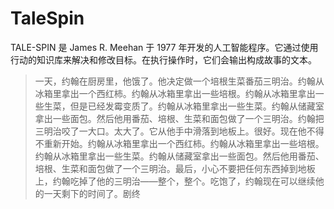 # TaleSpin
TALE-SPIN 是 James R. Meehan 于 1977 年开发的人工智能程序。它通过使用行动的知识库来解决和修改目标。在执行操作时，它们会输出构成故事的文本。

>一天，约翰在厨房里，他饿了。他决定做一个培根生菜番茄三明治。约翰从冰箱里拿出一个西红柿。约翰从冰箱里拿出一些培根。约翰从冰箱里拿出一些生菜，但是已经发霉变质了。约翰从冰箱里拿出一些生菜。约翰从储藏室拿出一些面包。然后他用番茄、培根、生菜和面包做了一个三明治。约翰把三明治咬了一大口。太大了。它从他手中滑落到地板上。很好。现在他不得不重新开始。约翰从冰箱里拿出一个西红柿。约翰从冰箱里拿出一些培根。约翰从冰箱里拿出一些生菜。约翰从储藏室拿出一些面包。然后他用番茄、培根、生菜和面包做了一个三明治。最后，小心不要把任何东西掉到地板上，约翰吃掉了他的三明治——整个，整个。吃饱了，约翰现在可以继续他的一天剩下的时间了。剧终